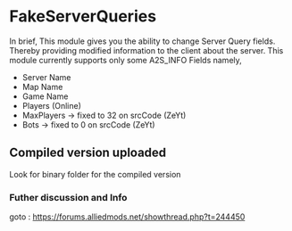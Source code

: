 # FakeServerQueries
In brief, This module gives you the ability to change Server Query fields. Thereby providing modified information to the client about the server. This module currently supports only some A2S_INFO Fields namely,

* Server Name
* Map Name
* Game Name
* Players (Online)
* MaxPlayers -> fixed to 32 on srcCode (ZeYt)
* Bots -> fixed to 0 on srcCode (ZeYt)

## Compiled version uploaded
Look for binary folder for the compiled version

### Futher discussion and Info 
goto : https://forums.alliedmods.net/showthread.php?t=244450
